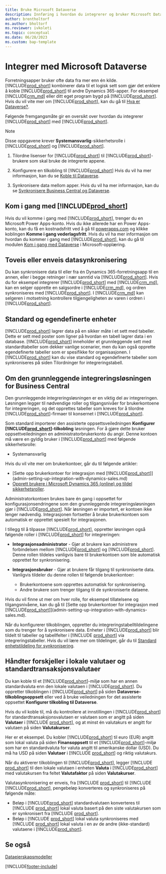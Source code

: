 ```yaml
---
title: Bruke Microsoft Dataverse
description: Innføring i hvordan du integrerer og bruker Microsoft Dataverse og styrer komponentene for å koble til andre Dynamics 365-programmer.
author: brentholtorf
ms.author: bholtorf
ms.reviewer: ivkoleti
ms.topic: conceptual
ms.date: 06/28/2023
ms.custom: bap-template
---
```


# <a name="integrate-with-microsoft-dataverse-via-data-sync"></a>Integrer med Microsoft Dataverse

Forretningsapper bruker ofte data fra mer enn én kilde. [!INCLUDE[prod_short](includes/cds_long_md.md)] kombinerer data til et logisk sett som gjør det enklere å koble [!INCLUDE[prod_short](includes/prod_short.md)] til andre Dynamics 365-apper. For eksempel [!INCLUDE[crm_md](includes/crm_md.md)] eller ditt eget program bygd på [!INCLUDE[prod_short](includes/cds_long_md.md)]. Hvis du vil vite mer om [!INCLUDE[prod_short](includes/cds_long_md.md)], kan du gå til [Hva er Dataverse?](/powerapps/maker/common-data-service/data-platform-intro).

Følgende fremgangsmåte gir en oversikt over hvordan du integrerer [!INCLUDE[prod_short](includes/cds_long_md.md)] med [!INCLUDE[prod_short](includes/prod_short.md)].

> [!Note]  
> Disse oppgavene krever **Systemansvarlig**-sikkerhetsrolle i [!INCLUDE[prod_short](includes/cds_long_md.md)] og [!INCLUDE[prod_short](includes/prod_short.md)].  

1. Tilordne lisenser for [!INCLUDE[prod_short](includes/cds_long_md.md)] til [!INCLUDE[prod_short](includes/prod_short.md)]-brukere som skal bruke de integrerte appene.

2. Konfigurere en tilkobling til [!INCLUDE[prod_short](includes/cds_long_md.md)] Hvis du vil ha mer informasjon, kan du se [Koble til Dataverse](admin-how-to-set-up-a-dynamics-crm-connection.md).  

3. Synkronisere data mellom apper. Hvis du vil ha mer informasjon, kan du se [Synkronisere Business Central og Dataverse](admin-synchronizing-business-central-and-sales.md). 

## <a name="get-started-with-"></a>Kom i gang med [!INCLUDE[prod_short](includes/cds_long_md.md)]

Hvis du vil komme i gang med [!INCLUDE[prod_short](includes/cds_long_md.md)], trenger du en Microsoft Power Apps-konto. Hvis du ikke allerede har en Power Apps-konto, kan du få en kostnadsfritt ved å gå til [powerapps.com](https://make.powerapps.com/?utm_source=padocs&utm_medium=linkinadoc&utm_campaign=referralsfromdoc) og klikke koblingen **Komme i gang vederlagsfritt**. Hvis du vil ha mer informasjon om hvordan du kommer i gang med [!INCLUDE[prod_short](includes/cds_long_md.md)], kan du gå til modulen [Kom i gang med Dataverse](/training/modules/get-started-with-powerapps-common-data-service/) i Microsoft-opplæring.

## <a name="bi-directional-or-uni-directional-data-synchronization"></a>Toveis eller enveis datasynkronisering

Du kan synkronisere data til eller fra én Dynamics 365-forretningsapp til en annen, eller i begge retninger i nær sanntid via [!INCLUDE[prod_short](includes/cds_long_md.md)]. Hvis du for eksempel integrerer [!INCLUDE[prod_short](includes/prod_short.md)] med [!INCLUDE[crm_md](includes/crm_md.md)], kan en selger opprette en salgsordre i [!INCLUDE[crm_md](includes/crm_md.md)], og ordren synkroniseres med [!INCLUDE[prod_short](includes/prod_short.md)]. I [!INCLUDE[crm_md](includes/crm_md.md)] kan selgeren i motsetning kontrollere tilgjengeligheten av varen i ordren i [!INCLUDE[prod_short](includes/prod_short.md)]. 

## <a name="standard-and-custom-entities"></a>Standard og egendefinerte enheter

[!INCLUDE[prod_short](includes/cds_long_md.md)] lagrer data på en sikker måte i et sett med tabeller. Dette er sett med poster som ligner på hvordan en tabell lagrer data i en database. [!INCLUDE[prod_short](includes/cds_long_md.md)] inneholder et grunnleggende sett med standardtabeller som dekker vanlige scenarier, men du kan også opprette egendefinerte tabeller som er spesifikke for organisasjonen. I [!INCLUDE[prod_short](includes/prod_short.md)] kan du vise standard og egendefinerte tabeller som synkroniseres på siden Tilordninger for integreringstabell.

## <a name="about-the-business-central-base-integration-solution"></a>Om den grunnleggende integreringsløsningen for Business Central

Den grunnleggende integreringsløsningen er en viktig del av integreringen. Løsningen legger til nødvendige roller og tilgangsnivåer for brukerkontoene for integreringen, og det opprettes tabeller som kreves for å tilordne [!INCLUDE[prod_short](includes/prod_short.md)]-firmaer til konsernet i [!INCLUDE[prod_short](includes/cds_long_md.md)]. 

Som standard importerer den assisterte oppsettsveiledningen **Konfigurer [!INCLUDE[prod_short](includes/cds_long_md.md)]-tilkobling** løsningen. For å gjøre dette bruker oppsettveiledningen en administratorbrukerkonto du angir. Denne kontoen må være en gyldig bruker i [!INCLUDE[prod_short](includes/cds_long_md.md)] med følgende sikkerhetsrolle:

* Systemansvarlig  

Hvis du vil vite mer om brukerkontoer, går du til følgende artikler:

* [Sette opp brukerkontoer for integrasjon med [!INCLUDE[prod_short](includes/cds_long_md.md)]](admin-setting-up-integration-with-dynamics-sales.md) 
* [Opprett brukere i Microsoft Dynamics 365 (online) og tildel sikkerhetsroller](/dynamics365/customer-engagement/admin/create-users-assign-online-security-roles). 

Administratorkontoen brukes bare én gang i oppsettet for konfigurasjonsendringene som den grunnleggende integreringsløsningen gjør i [!INCLUDE[prod_short](includes/cds_long_md.md)]. Når løsningen er importert, er kontoen ikke lenger nødvendig. Integrasjonen fortsetter å bruke brukerkontoen som automatisk er opprettet spesielt for integrasjonen.

I tillegg til å tilpasse [!INCLUDE[prod_short](includes/cds_long_md.md)], oppretter løsningen også følgende roller i [!INCLUDE[prod_short](includes/cds_long_md.md)] for integreringen:

* **Integrasjonsadministrator** - Gjør at brukere kan administrere forbindelsen mellom [!INCLUDE[prod_short](includes/prod_short.md)] og [!INCLUDE[prod_short](includes/cds_long_md.md)]. Denne rollen tildeles vanligvis bare til brukerkontoen som ble automatisk opprettet for synkronisering.  
* **Integrasjonsbruker** - Gjør at brukere får tilgang til synkroniserte data. Vanligvis tildeler du denne rollen til følgende brukerkontoer:

  * Brukerkontoene som opprettes automatisk for synkronisering.
  * Andre brukere som trenger tilgang til de synkroniserte dataene.

Hvis du vil finne ut mer om hver rolle, for eksempel tillatelsene og tilgangsnivåene, kan du gå til [Sette opp brukerkontoer for integrasjon med [!INCLUDE[prod_short](includes/cds_long_md.md)]](admin-setting-up-integration-with-dynamics-sales.md).

Når du konfigurerer tilkoblingen, oppretter du integreringstabelltildelingene som du trenger for å synkronisere data. Enheter i [!INCLUDE[prod_short](includes/cds_long_md.md)] blir tildelt til tabeller og tabellfelter i [!INCLUDE [prod_short](includes/prod_short.md)] via integreringstabeller. Hvis du vil lære mer om tildelinger, går du til [Standard enhetstildeling for synkronisering](admin-synchronizing-business-central-and-sales.md#standard-table-mapping-for-synchronization).

## <a name="handle-differences-in-local-and-base-transaction-currencies"></a>Håndter forskjeller i lokale valutaer og standardtransaksjonsvalutaer

Du kan koble til et [!INCLUDE[prod_short](includes/cds_long_md.md)]-miljø som har en annen standardvaluta enn den lokale valutaen i [!INCLUDE[prod_short](includes/prod_short.md)]. Du oppretter tilkoblingen i [!INCLUDE[prod_short](includes/prod_short.md)] på siden **Dataverse-tilkoblingsoppsett** eller ved å bruke veiledningen for det assisterte oppsettet **Konfigurer tilkobling til Dataverse**.

Hvis du vil koble til, må du kontrollere at innstillingen i [!INCLUDE[prod_short](includes/cds_long_md.md)] for standardtransaksjonsvalutaen er valutaen som er angitt på siden **Valutaer** i [!INCLUDE [prod_short](includes/prod_short.md)], og at minst én valutakurs er angitt for valutaen på siden **Valutakurser**.

Her er et eksempel. Du kobler [!INCLUDE[prod_short](includes/cds_long_md.md)] til euro (EUR) angitt som lokal valuta på siden **Finansoppsett** til et [!INCLUDE[prod_short](includes/cds_long_md.md)]-miljø som har en standardvaluta for valuta angitt til amerikanske dollar (USD). Du må ha USD på siden **Valutaer** i [!INCLUDE [prod_short](includes/prod_short.md)] og riktig valutakurs. 

Når du aktiverer tilkoblingen til [!INCLUDE[prod_short](includes/cds_long_md.md)], legger [!INCLUDE [prod_short](includes/prod_short.md)] til den lokale valutaen i enheten **Valuta** i [!INCLUDE[prod_short](includes/cds_long_md.md)] med valutakursen fra feltet **Valutafaktor** på siden **Valutakurser**.

Valutasynkronisering er enveis, fra [!INCLUDE [prod_short](includes/prod_short.md)] til [!INCLUDE [!INCLUDE[prod_short](includes/cds_long_md.md)], pengebeløp konverteres og synkroniseres på følgende måte:

* Beløp i [!INCLUDE[prod_short](includes/cds_long_md.md)] standardvalutaen konverteres til [!INCLUDE [prod_short](includes/prod_short.md)] lokal valuta basert på den siste valutakursen som er synkronisert fra [!INCLUDE [prod_short](includes/prod_short.md)].
* Beløp i [!INCLUDE [prod_short](includes/prod_short.md)] lokal valuta synkroniseres med [!INCLUDE [prod_short](includes/prod_short.md)] lokal valuta i en av de andre (ikke-standard) valutaene i [!INCLUDE[prod_short](includes/cds_long_md.md)].

## <a name="see-also"></a>Se også

[Dataeierskapsmodeller](admin-cds-company-concept.md)  
<!--needs to be removed as this is moved to dev-itpro docs[Walkthrough: Customizing an Integration with Dataverse](\dynamics365\business-central\dev-itpro\administration\administration-custom-cds-integration) -->


[!INCLUDE[footer-include](includes/footer-banner.md)]
